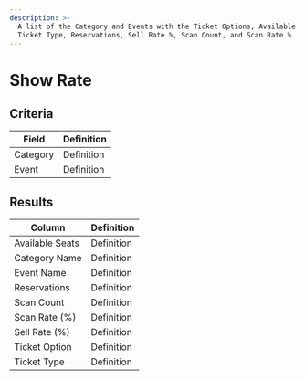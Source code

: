 ```yaml
---
description: >-
  A list of the Category and Events with the Ticket Options, Available Seats,
  Ticket Type, Reservations, Sell Rate %, Scan Count, and Scan Rate %
---
```


# Show Rate

## Criteria

| **Field** | **Definition** |
| --- | --- |
| Category | Definition |
| Event | Definition |

## Results

| **Column** | **Definition** |
| --- | --- |
| Available Seats | Definition |
| Category Name | Definition |
| Event Name | Definition |
| Reservations | Definition |
| Scan Count | Definition |
| Scan Rate \(%\) | Definition |
| Sell Rate \(%\) | Definition |
| Ticket Option | Definition |
| Ticket Type | Definition |

